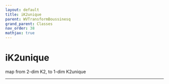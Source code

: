 ```yaml
---
layout: default
title: iK2unique
parent: WVTransformBoussinesq
grand_parent: Classes
nav_order: 38
mathjax: true
---
```


#  iK2unique

map from 2-dim K2, to 1-dim K2unique


---

